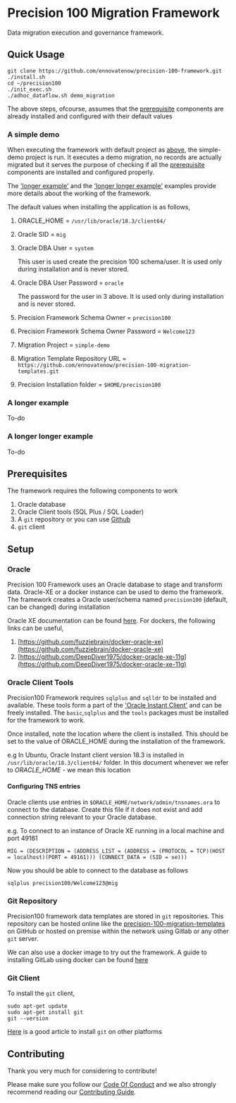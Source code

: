 # Precision 100 Migration Framework
Data migration execution and governance framework.

## Quick Usage
```
git clone https://github.com/ennovatenow/precision-100-framework.git
./install.sh
cd ~/precision100
./init_exec.sh
./adhoc_dataflow.sh demo_migration
```

The above steps, ofcourse, assumes that the [prerequisite](#prerequisites) components are already installed and configured with their default values

### A simple demo
When executing the framework with default project as [above](#quick-usage), the simple-demo project is run. It executes a demo migration, no records are actually migrated but it serves the purpose of checking if all the [prerequisite](#prerequisites) components are installed and configured properly. 

The ['longer example'](#a-longer-example) and the ['longer longer example'](#a-longer-longer-example) examples provide more details about the working of the framework. 

The default values when installing the application is as follows,

1. ORACLE_HOME = `/usr/lib/oracle/18.3/client64/`
2. Oracle SID = `mig`
3. Oracle DBA User = `system`

   This user is used create the precision 100 schema/user. It is used only during installation and is never stored.
4. Oracle DBA User Password = `oracle` 

   The password for the user in 3 above. It is used only during installation and is never stored.
5. Precision Framework Schema Owner = `precision100`
6. Precision Framework Schema Owner Password = `Welcome123`
7. Migration Project = `simple-demo`
8. Migration Template Repository URL = `https://github.com/ennovatenow/precision-100-migration-templates.git`
9. Precision Installation folder = `$HOME/precision100`


### A longer example
To-do

### A longer longer example
To-do

## Prerequisites
The framework requires the following components to work

1) Oracle database
2) Oracle Client tools (SQL Plus / SQL Loader)
3) A `git` repository or you can use [Github](http://github.com)
4) `git` client

## Setup
### Oracle
Precision 100 Framework uses an Oracle database to stage and transform data. Oracle-XE or a docker instance can be used to demo the framework. The framework creates a Oracle user/schema named `precision100` (default, can be changed) during installation

Oracle XE documentation can be found [here](https://docs.oracle.com/cd/E17781_01/index.htm). For dockers, the following links can be useful,

1. [https://github.com/fuzziebrain/docker-oracle-xe](https://github.com/fuzziebrain/docker-oracle-xe)
2. [https://github.com/DeepDiver1975/docker-oracle-xe-11g](https://github.com/DeepDiver1975/docker-oracle-xe-11g)


### Oracle Client Tools
Precision100 Framework requires `sqlplus` and `sqlldr` to be installed and available.
These tools form a part of the ['Oracle Instant Client'](https://www.oracle.com/technetwork/database/database-technologies/instant-client/overview/index.html) and can be freely installed. The `basic`,`sqlplus` and the `tools` packages must be installed for the framework to work.

Once installed, note the location where the client is installed. This should be set to the value of ORACLE_HOME during the installation of the framework.

e.g In Ubuntu, Oracle Instant client version 18.3 is installed in `/usr/lib/oracle/18.3/client64/` folder. In this document whenever we refer to *ORACLE_HOME* - we mean this location

#### Configuring TNS entries
Oracle clients use entries in `$ORACLE_HOME/network/admin/tnsnames.ora` to connect to the database. Create this file if it does not exist and add connection string relevant to your Oracle database.

e.g. To connect to an instance of Oracle XE running in a local machine and port 49161

```
MIG = (DESCRIPTION = (ADDRESS_LIST = (ADDRESS = (PROTOCOL = TCP)(HOST = localhost)(PORT = 49161))) (CONNECT_DATA = (SID = xe)))
```

Now you should be able to connect to the database as follows
 
```
sqlplus precision100/Welcome123@mig
```



### Git Repository 
Precision100 framework data templates are stored in `git` repositories. This repository can be hosted online like the [precision-100-migration-templates](https://github.com/ennovatenow/precision-100-migration-templates.git) on GitHub or hosted on premise within the network using Gitlab or any other `git` server.

We can also use a docker image to try out the framework. A guide to installing GitLab using docker can be found [here](https://docs.gitlab.com/ee/install/docker.html)

### Git Client
To install the `git` client,
```
sudo apt-get update
sudo apt-get install git
git --version
```

[Here](https://www.atlassian.com/git/tutorials/install-git) is a good article to install `git` on other platforms



## Contributing
Thank you very much for considering to contribute!

Please make sure you follow our [Code Of Conduct](CODE_OF_CONDUCT.md) and we also strongly recommend reading our [Contributing Guide](CONTRIBUTING.md).

